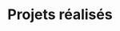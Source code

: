 ---
title: Projets réalisés
layout: collection
permalink: /projects/
collection: projects
entries_layout: grid
classes: wide
author_profile: true
---